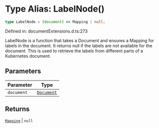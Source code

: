 # Type Alias: LabelNode()

```ts
type LabelNode = (document) => Mapping | null;
```

Defined in: documentExtensions.d.ts:273

LabelNode is a function that takes a Document and ensures a Mapping for labels in the document.
It returns null if the labels are not available for the document. This is used to retrieve the
labels from different parts of a Kubernetes document.

## Parameters

| Parameter | Type |
| ------ | ------ |
| `document` | [`Document`](../classes/Document.md) |

## Returns

[`Mapping`](../classes/Mapping.md) \| `null`

